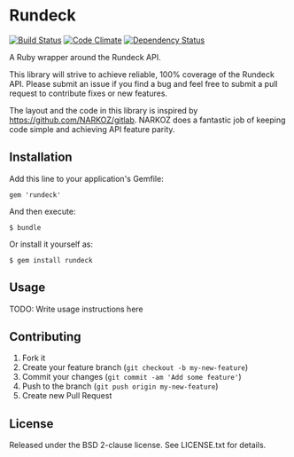 # Rundeck

[![Build Status](https://travis-ci.org/dblessing/rundeck-ruby.svg?branch=master)](https://travis-ci.org/dblessing/rundeck-ruby)
[![Code Climate](https://codeclimate.com/github/dblessing/rundeck-ruby/badges/gpa.svg)](https://codeclimate.com/github/dblessing/rundeck-ruby)
[![Dependency Status](https://gemnasium.com/dblessing/rundeck-ruby.svg)](https://gemnasium.com/dblessing/rundeck-ruby)

A Ruby wrapper around the Rundeck API. 

This library will strive to achieve reliable, 
100% coverage of the Rundeck API. Please submit an issue if you find a bug and feel
free to submit a pull request to contribute fixes or new features.

The layout and the code in this library is inspired by https://github.com/NARKOZ/gitlab. 
NARKOZ does a fantastic job of keeping code simple and achieving API feature parity.

## Installation

Add this line to your application's Gemfile:

    gem 'rundeck'

And then execute:

    $ bundle

Or install it yourself as:

    $ gem install rundeck

## Usage

TODO: Write usage instructions here

## Contributing

1. Fork it
2. Create your feature branch (`git checkout -b my-new-feature`)
3. Commit your changes (`git commit -am 'Add some feature'`)
4. Push to the branch (`git push origin my-new-feature`)
5. Create new Pull Request

## License

Released under the BSD 2-clause license. See LICENSE.txt for details.
